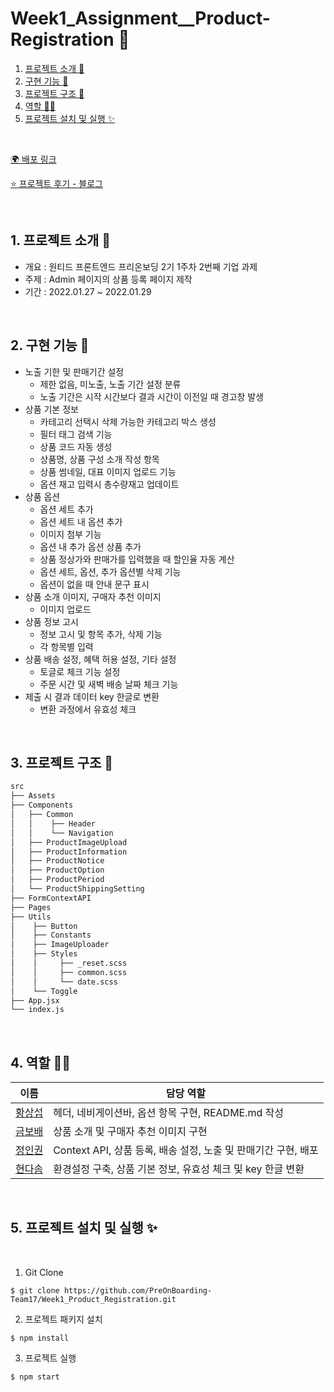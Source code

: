 # Week1_Assignment\_\_Product-Registration 🥩

1. [프로젝트 소개 🚀](#1-프로젝트-소개-)
2. [구현 기능 📍](#2-구현-기능-)
3. [프로젝트 구조 🌲](#3-프로젝트-구조-)
4. [역할 👋🏻](#4-역할-)
5. [프로젝트 설치 및 실행 ✨](#5-프로젝트-설치-및-실행-)

<br/>

[🌍 배포 링크](https://infallible-edison-a64509.netlify.app/)


[⭐️ 프로젝트 후기 - 블로그](https://mu-mu-syo.tistory.com/53)

<br />

## 1. 프로젝트 소개 🚀

- 개요 : 원티드 프론트엔드 프리온보딩 2기 1주차 2번째 기업 과제
- 주제 : Admin 페이지의 상품 등록 페이지 제작
- 기간 : 2022.01.27 ~ 2022.01.29

<br />

## 2. 구현 기능 📍

- 노출 기한 및 판매기간 설정
  - 제한 없음, 미노출, 노출 기간 설정 분류
  - 노출 기간은 시작 시간보다 결과 시간이 이전일 때 경고창 발생
- 상품 기본 정보
  - 카테고리 선택시 삭제 가능한 카테고리 박스 생성
  - 필터 태그 검색 기능
  - 상품 코드 자동 생성
  - 상품명, 상품 구성 소개 작성 항목
  - 상품 썸네일, 대표 이미지 업로드 기능
  - 옵션 재고 입력시 총수량재고 업데이트
- 상품 옵션
  - 옵션 세트 추가
  - 옵션 세트 내 옵션 추가
  - 이미지 첨부 기능
  - 옵션 내 추가 옵션 상품 추가
  - 상품 정상가와 판매가를 입력했을 때 할인율 자동 계산
  - 옵션 세트, 옵션, 추가 옵션별 삭제 기능
  - 옵션이 없을 때 안내 문구 표시
- 상품 소개 이미지, 구매자 추천 이미지
  - 이미지 업로드
- 상품 정보 고시
  - 정보 고시 및 항목 추가, 삭제 기능
  - 각 항목별 입력
- 상품 배송 설정, 혜택 허용 설정, 기타 설정
  - 토글로 체크 기능 설정
  - 주문 시간 및 새벽 배송 날짜 체크 기능
- 제출 시 결과 데이터 key 한글로 변환
  - 변환 과정에서 유효성 체크

<br />

## 3. 프로젝트 구조 🌲

```bash
src
├── Assets
├── Components
│   ├── Common
│   │    ├── Header
│   │    └── Navigation
│   ├── ProductImageUpload
│   ├── ProductInformation
│   ├── ProductNotice
│   ├── ProductOption
│   ├── ProductPeriod
│   └── ProductShippingSetting
├── FormContextAPI
├── Pages
├── Utils
│    ├── Button
│    ├── Constants
│    ├── ImageUploader
│    ├── Styles
│    │     ├── _reset.scss
│    │     ├── common.scss
│    │     └── date.scss
│    └── Toggle
├── App.jsx
└── index.js
```

<br/>

## 4. 역할 👋🏻

| 이름                                       | 담당 역할                                                      |
| ------------------------------------------ | -------------------------------------------------------------- |
| [황상섭](https://github.com/sangseophwang) | 헤더, 네비게이션바, 옵션 항목 구현, README.md 작성             |
| [금보배](https://github.com/BobaeKeum)     | 상품 소개 및 구매자 추천 이미지 구현                           |
| [정인권](https://github.com/developjik)    | Context API, 상품 등록, 배송 설정, 노출 및 판매기간 구현, 배포 |
| [현다솜](https://github.com/som-syom)      | 환경설정 구축, 상품 기본 정보, 유효성 체크 및 key 한글 변환     |

<br/>

## 5. 프로젝트 설치 및 실행 ✨

<br/>

1. Git Clone

```plaintext
$ git clone https://github.com/PreOnBoarding-Team17/Week1_Product_Registration.git
```

2. 프로젝트 패키지 설치

```plaintext
$ npm install
```

3. 프로젝트 실행

```plaintext
$ npm start
```
